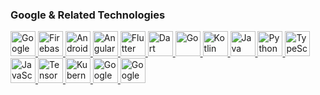 <h3 align="left">Google & Related Technologies</h3>
<p align="left">
  <a href="https://cloud.google.com/" target="_blank">
    <img src="https://cdn.jsdelivr.net/gh/devicons/devicon@latest/icons/googlecloud/googlecloud-original.svg" alt="Google Cloud" height="40" width="40" />
  </a>
  <a href="https://firebase.google.com/" target="_blank">
    <img src="https://cdn.jsdelivr.net/gh/devicons/devicon@latest/icons/firebase/firebase-plain.svg" alt="Firebase" height="40" width="40" />
  </a>
  <a href="https://developer.android.com/" target="_blank">
    <img src="https://cdn.jsdelivr.net/gh/devicons/devicon@latest/icons/android/android-original.svg" alt="Android" height="40" width="40" />
  </a>
  <a href="https://angular.dev/" target="_blank">
    <img src="https://cdn.jsdelivr.net/gh/devicons/devicon@latest/icons/angular/angular-original.svg" alt="Angular" height="40" width="40" />
  </a>
  <a href="https://flutter.dev/" target="_blank">
    <img src="https://cdn.jsdelivr.net/gh/devicons/devicon@latest/icons/flutter/flutter-original.svg" alt="Flutter" height="40" width="40" />
  </a>
  <a href="https://dart.dev/" target="_blank">
    <img src="https://cdn.jsdelivr.net/gh/devicons/devicon@latest/icons/dart/dart-original.svg" alt="Dart" height="40" width="40" />
  </a>
  <a href="https://go.dev/" target="_blank">
    <img src="https://cdn.jsdelivr.net/gh/devicons/devicon@latest/icons/go/go-original.svg" alt="Go" height="40" width="40" />
  </a>
  <a href="https://kotlinlang.org/" target="_blank">
    <img src="https://cdn.jsdelivr.net/gh/devicons/devicon@latest/icons/kotlin/kotlin-original.svg" alt="Kotlin" height="40" width="40" />
  </a>
  <a href="https://www.java.com/" target="_blank">
    <img src="https://cdn.jsdelivr.net/gh/devicons/devicon@latest/icons/java/java-original.svg" alt="Java" height="40" width="40" />
  </a>
  <a href="https://www.python.org/" target="_blank">
    <img src="https://cdn.jsdelivr.net/gh/devicons/devicon@latest/icons/python/python-original.svg" alt="Python" height="40" width="40" />
  </a>
  <a href="https://www.typescriptlang.org/" target="_blank">
    <img src="https://cdn.jsdelivr.net/gh/devicons/devicon@latest/icons/typescript/typescript-original.svg" alt="TypeScript" height="40" width="40" />
  </a>
  <a href="https://developer.mozilla.org/en-US/docs/Web/JavaScript" target="_blank">
    <img src="https://cdn.jsdelivr.net/gh/devicons/devicon@latest/icons/javascript/javascript-original.svg" alt="JavaScript" height="40" width="40" />
  </a>
  <a href="https://www.tensorflow.org/" target="_blank">
    <img src="https://cdn.jsdelivr.net/gh/devicons/devicon@latest/icons/tensorflow/tensorflow-original.svg" alt="TensorFlow" height="40" width="40" />
  </a>
  <a href="https://kubernetes.io/" target="_blank">
    <img src="https://cdn.jsdelivr.net/gh/devicons/devicon@latest/icons/kubernetes/kubernetes-plain.svg" alt="Kubernetes" height="40" width="40" />
  </a>
  <a href="https://cloud.google.com/maps-platform" target="_blank">
    <img src="https://cdn.jsdelivr.net/npm/simple-icons@9.21.0/icons/googlemaps.svg" alt="Google Maps Platform" height="40" width="40" />
  </a>
  <a href="https://www.chromium.org/" target="_blank">
    <img src="https://cdn.jsdelivr.net/npm/simple-icons@9.21.0/icons/googlechrome.svg" alt="Google Chrome" height="40" width="40" />
  </a>
</p>
